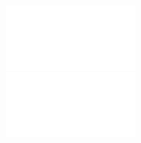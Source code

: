 ![SINCRONIZACION CAMARAS](INFORME_1/INFORME_1.pdf)
![DISPAROS SINCRONIZADOS](INFORME_2/INFORME_2.pdf)

